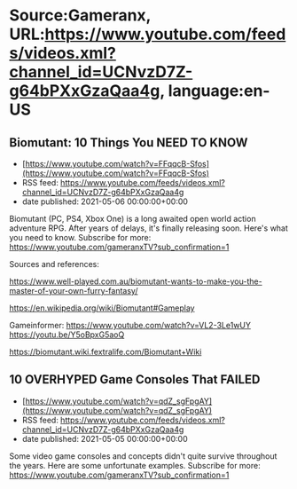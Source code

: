 # Source:Gameranx, URL:https://www.youtube.com/feeds/videos.xml?channel_id=UCNvzD7Z-g64bPXxGzaQaa4g, language:en-US

## Biomutant: 10 Things You NEED TO KNOW
 - [https://www.youtube.com/watch?v=FFqqcB-Sfos](https://www.youtube.com/watch?v=FFqqcB-Sfos)
 - RSS feed: https://www.youtube.com/feeds/videos.xml?channel_id=UCNvzD7Z-g64bPXxGzaQaa4g
 - date published: 2021-05-06 00:00:00+00:00

Biomutant (PC, PS4, Xbox One) is a long awaited open world action adventure RPG. After years of delays, it's finally releasing soon. Here's what you need to know.
Subscribe for more: https://www.youtube.com/gameranxTV?sub_confirmation=1

Sources and references:


https://www.well-played.com.au/biomutant-wants-to-make-you-the-master-of-your-own-furry-fantasy/

https://en.wikipedia.org/wiki/Biomutant#Gameplay


Gameinformer:
https://www.youtube.com/watch?v=VL2-3Le1wUY
https://youtu.be/Y5oBpxG5aoQ


https://biomutant.wiki.fextralife.com/Biomutant+Wiki

## 10 OVERHYPED Game Consoles That FAILED
 - [https://www.youtube.com/watch?v=qdZ_sgFpgAY](https://www.youtube.com/watch?v=qdZ_sgFpgAY)
 - RSS feed: https://www.youtube.com/feeds/videos.xml?channel_id=UCNvzD7Z-g64bPXxGzaQaa4g
 - date published: 2021-05-05 00:00:00+00:00

Some video game consoles and concepts didn't quite survive throughout the years. Here are some unfortunate examples.
Subscribe for more: https://www.youtube.com/gameranxTV?sub_confirmation=1

